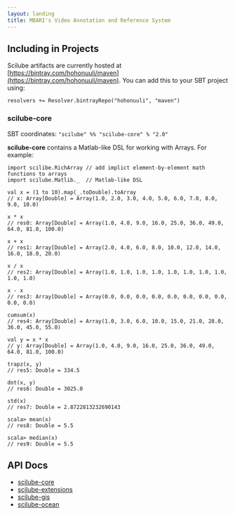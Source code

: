 ```yaml
---
layout: landing
title: MBARI's Video Annotation and Reference System
---
```


## Including in Projects

Scilube artifacts are currently hosted at [https://bintray.com/hohonuuli/maven](https://bintray.com/hohonuuli/maven). You can add this to your SBT project using:

```
resolvers += Resolver.bintrayRepo("hohonuuli", "maven")
```

### scilube-core

SBT coordinates: `"scilube" %% "scilube-core" % "2.0"`

__scilube-core__ contains a Matlab-like DSL for working with Arrays. For example:

```
import scilibe.RichArray // add implict element-by-element math functions to arrays
import scilube.Matlib._  // Matlab-like DSL

val x = (1 to 10).map(_.toDouble).toArray
// x: Array[Double] = Array(1.0, 2.0, 3.0, 4.0, 5.0, 6.0, 7.0, 8.0, 9.0, 10.0)

x * x
// res0: Array[Double] = Array(1.0, 4.0, 9.0, 16.0, 25.0, 36.0, 49.0, 64.0, 81.0, 100.0)

x + x
// res1: Array[Double] = Array(2.0, 4.0, 6.0, 8.0, 10.0, 12.0, 14.0, 16.0, 18.0, 20.0)

x / x
// res2: Array[Double] = Array(1.0, 1.0, 1.0, 1.0, 1.0, 1.0, 1.0, 1.0, 1.0, 1.0)

x - x
// res3: Array[Double] = Array(0.0, 0.0, 0.0, 0.0, 0.0, 0.0, 0.0, 0.0, 0.0, 0.0)

cumsum(x)
// res4: Array[Double] = Array(1.0, 3.0, 6.0, 10.0, 15.0, 21.0, 28.0, 36.0, 45.0, 55.0)

val y = x * x
// y: Array[Double] = Array(1.0, 4.0, 9.0, 16.0, 25.0, 36.0, 49.0, 64.0, 81.0, 100.0)

trapz(x, y)
// res5: Double = 334.5

dot(x, y)
// res6: Double = 3025.0

std(x)
// res7: Double = 2.8722813232690143

scala> mean(x)
// res8: Double = 5.5

scala> median(x)
// res9: Double = 5.5

```

## API Docs
- [scilube-core](https://hohonuuli.github.io/scilube/apidocs/scilube-core/api)
- [scilube-extensions](https://hohonuuli.github.io/scilube/apidocs/scilube-extensions/api)
- [scilube-gis](https://hohonuuli.github.io/scilube/apidocs/scilube-gis/api)
- [scilube-ocean](https://hohonuuli.github.io/scilube/apidocs/scilube-ocean/api)

